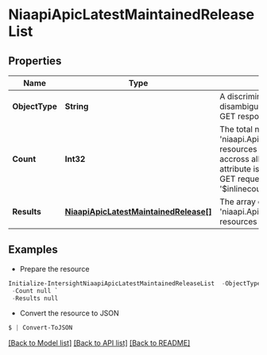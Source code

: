 # NiaapiApicLatestMaintainedReleaseList
## Properties

Name | Type | Description | Notes
------------ | ------------- | ------------- | -------------
**ObjectType** | **String** | A discriminator value to disambiguate the schema of a HTTP GET response body. | 
**Count** | **Int32** | The total number of &#39;niaapi.ApicLatestMaintainedRelease&#39; resources matching the request, accross all pages. The &#39;Count&#39; attribute is included when the HTTP GET request includes the &#39;$inlinecount&#39; parameter. | [optional] 
**Results** | [**NiaapiApicLatestMaintainedRelease[]**](NiaapiApicLatestMaintainedRelease.md) | The array of &#39;niaapi.ApicLatestMaintainedRelease&#39; resources matching the request. | [optional] 

## Examples

- Prepare the resource
```powershell
Initialize-IntersightNiaapiApicLatestMaintainedReleaseList  -ObjectType null `
 -Count null `
 -Results null
```

- Convert the resource to JSON
```powershell
$ | Convert-ToJSON
```

[[Back to Model list]](../README.md#documentation-for-models) [[Back to API list]](../README.md#documentation-for-api-endpoints) [[Back to README]](../README.md)

